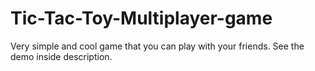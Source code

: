 # Tic-Tac-Toy-Multiplayer-game
Very simple and cool game that you can play with your friends. See the demo inside description.
